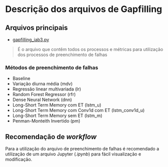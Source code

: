 # Descrição dos arquivos de Gapfilling

## Arquivos principais

- [gapfilling_iab3.py](https://github.com/alexnaoki/EC-LHC/blob/master/gapfilling/gapfilling_iab3.py)
> É o arquivo que contêm todos os processos e métricas para utilização dos processos de preenchimento de falhas

### Métodos de preenchimento de falhas

- Baseline
- Variação diurna média (mdv)
- Regressão linear multivariada (lr)
- Random Forest Regressor (rfr)
- Dense Neural Network (dnn)
- Long-Short Term Memory com ET (lstm_u)
- Long-Short Term Memory com Conv1d com ET (lstm_conv1d_u)
- Long-Short Term Memory sem ET (lstm_m)
- Penman-Monteith Invertido (pm)


## Recomendação de *workflow*
Para a utilização do arquivo de preenchimento de falhas é recomendado a utilização de um arquivo Jupyter (*.ipynb*) para fácil visualização e modificação.

